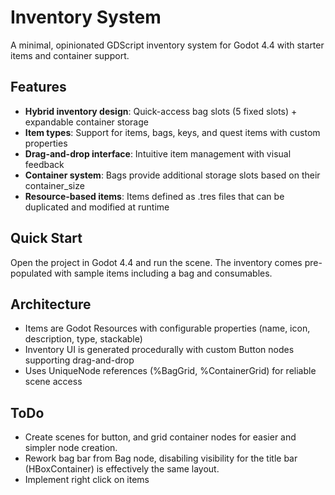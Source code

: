 # Inventory System

A minimal, opinionated GDScript inventory system for Godot 4.4 with starter items and container support.

## Features

- **Hybrid inventory design**: Quick-access bag slots (5 fixed slots) + expandable container storage
- **Item types**: Support for items, bags, keys, and quest items with custom properties
- **Drag-and-drop interface**: Intuitive item management with visual feedback
- **Container system**: Bags provide additional storage slots based on their container_size
- **Resource-based items**: Items defined as .tres files that can be duplicated and modified at runtime

## Quick Start

Open the project in Godot 4.4 and run the scene. The inventory comes pre-populated with sample items including a bag and consumables.

## Architecture

- Items are Godot Resources with configurable properties (name, icon, description, type, stackable)
- Inventory UI is generated procedurally with custom Button nodes supporting drag-and-drop
- Uses UniqueNode references (%BagGrid, %ContainerGrid) for reliable scene access 

## ToDo
- Create scenes for button, and grid container nodes for easier and simpler node creation.
- Rework bag bar from Bag node, disabiling visibility for the title bar (HBoxContainer) is effectively the same layout.
- Implement right click on items